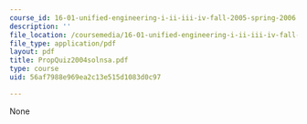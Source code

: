 ```yaml
---
course_id: 16-01-unified-engineering-i-ii-iii-iv-fall-2005-spring-2006
description: ''
file_location: /coursemedia/16-01-unified-engineering-i-ii-iii-iv-fall-2005-spring-2006/56af7988e969ea2c13e515d1083d0c97_PropQuiz2004solnsa.pdf
file_type: application/pdf
layout: pdf
title: PropQuiz2004solnsa.pdf
type: course
uid: 56af7988e969ea2c13e515d1083d0c97

---
```

None